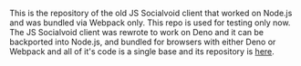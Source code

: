 This is the repository of the old JS Socialvoid client that worked on Node.js and was bundled via Webpack only. This repo is used for testing only now. The JS Socialvoid client was rewrote to work on Deno and it can be backported into Node.js, and bundled for browsers with either Deno or Webpack and all of it's code is a single base and its repository is [here](https://github.com/intellivoid/SocialvoidJS).
